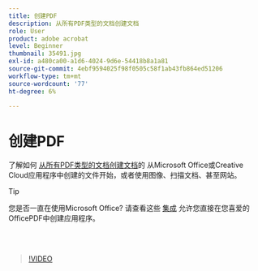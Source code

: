 ```yaml
---
title: 创建PDF
description: 从所有PDF类型的文档创建文档
role: User
product: adobe acrobat
level: Beginner
thumbnail: 35491.jpg
exl-id: a480ca00-a1d6-4024-9d6e-54418b8a1a81
source-git-commit: 4ebf9594025f98f0505c58f1ab43fb864ed51206
workflow-type: tm+mt
source-wordcount: '77'
ht-degree: 6%

---
```


# 创建PDF

了解如何 [从所有PDF类型的文档创建文档](https://www.adobe.com/acrobat/online/convert-pdf.html)的 从Microsoft Office或Creative Cloud应用程序中创建的文件开始，或者使用图像、扫描文档、甚至网站。

>[!TIP]
>
>您是否一直在使用Microsoft Office? 请查看这些 [集成](../integrate/integrate-overview.md#microsoft) 允许您直接在您喜爱的OfficePDF中创建应用程序。

<br> 

>[!VIDEO](https://video.tv.adobe.com/v/35491?quality=12&learn=on&hidetitle=true)